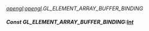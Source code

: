 _[opengl](../../modules/opengl/opengl-module.md):[opengl](../../modules/opengl/opengl-module.md).GL\_ELEMENT\_ARRAY\_BUFFER\_BINDING_
##### Const GL\_ELEMENT\_ARRAY\_BUFFER\_BINDING:[Int](../../modules/wonkey/wonkey-types-int.md)
